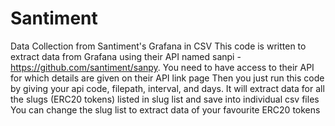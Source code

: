 # Santiment
Data Collection from Santiment's Grafana in CSV
This code is written to extract data from Grafana using their API named sanpi -https://github.com/santiment/sanpy. 
You need to have access to their API for which details are given on their API link page
Then you just run this code by giving your api code, filepath, interval, and days. It will extract data for all the slugs (ERC20 tokens) listed in slug list and save into individual csv files
You can change the slug list to extract data of your favourite ERC20 tokens
